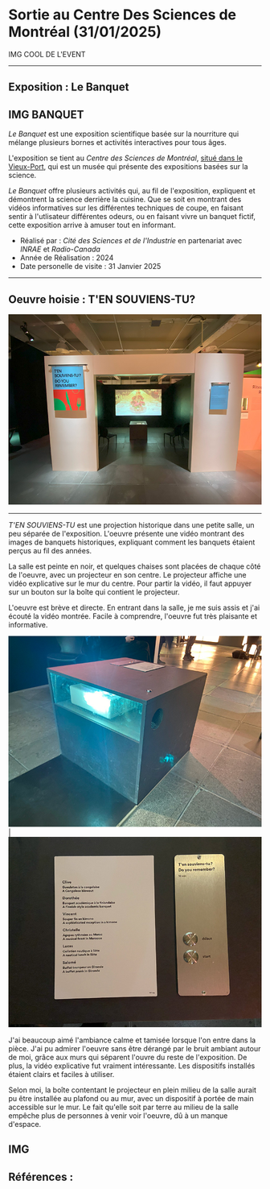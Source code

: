 # Sortie au Centre Des Sciences de Montréal (31/01/2025)

IMG COOL DE L'EVENT

---
## Exposition : Le Banquet

IMG BANQUET
---
*Le Banquet* est une exposition scientifique basée sur la nourriture qui mélange plusieurs bornes et activités interactives pour tous âges. 

L'exposition se tient au *Centre des Sciences de Montréal*, [situé dans le Vieux-Port](https://www.montrealsciencecentre.com/visitor-info), qui est un musée qui présente des expositions basées sur la science.

*Le Banquet* offre plusieurs activités qui, au fil de l'exposition, expliquent et démontrent la science derrière la cuisine. Que se soit en montrant des vidéos informatives sur les différentes techniques de coupe, en faisant sentir à l'utlisateur différentes odeurs, ou en faisant vivre un banquet fictif, cette exposition arrive à amuser tout en informant. 

- Réalisé par : *Cité des Sciences et de l'Industrie* en partenariat avec *INRAE* et *Radio-Canada*
- Année de Réalisation : 2024
- Date personelle de visite : 31 Janvier 2025

---
## Oeuvre hoisie : T'EN SOUVIENS-TU?

<img src="images/oeuvre_ensemble.jpg" alt="Oeuvre ensemble">

---
*T'EN SOUVIENS-TU* est une projection historique dans une petite salle, un peu séparée de l'exposition. L'oeuvre présente une vidéo montrant des images de banquets historiques, expliquant comment les banquets étaient perçus au fil des années.

La salle est peinte en noir, et quelques chaises sont placées de chaque côté de l'oeuvre, avec un projecteur en son centre. Le projecteur affiche une vidéo explicative sur le mur du centre. Pour partir la vidéo, il faut appuyer sur un bouton sur la boîte qui contient le projecteur.

L'oeuvre est brève et directe. En entrant dans la salle, je me suis assis et j'ai écouté la vidéo montrée. Facile à comprendre, l'oeuvre fut très plaisante et informative.

![projecteur](images/oeuvre_projecteur.jpg) | ![boutons](images/oeuvre_boutons.jpg)

J'ai beaucoup aimé l'ambiance calme et tamisée lorsque l'on entre dans la pièce. J'ai pu admirer l'oeuvre sans être dérangé par le bruit ambiant autour de moi, grâce aux murs qui séparent l'ouvre du reste de l'exposition. De plus, la vidéo explicative fut vraiment intéressante. Les dispositifs installés étaient clairs et faciles à utiliser. 

Selon moi, la boîte contentant le projecteur en plein milieu de la salle aurait pu être installée au plafond ou au mur, avec un dispositif à portée de main accessible sur le mur. Le fait qu'elle soit par terre au milieu de la salle empêche plus de personnes à venir voir l'oeuvre, dû à un manque d'espace. 

IMG
---
Références : 
- 
